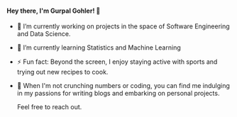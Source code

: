 #### Hey there, I'm Gurpal Gohler! 👋

- 🔭 I’m currently working on projects in the space of Software Engineering and Data Science.
- 🌱 I’m currently learning Statistics and Machine Learning
- ⚡ Fun fact: Beyond the screen, I enjoy staying active with sports and trying out new recipes to cook.
- 🌟 When I'm not crunching numbers or coding, you can find me indulging in my passions for writing blogs and embarking on personal projects.

  Feel free to reach out.
